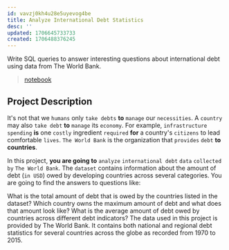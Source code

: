 ```yaml
---
id: vavzj0kh4u28e5uyevog4be
title: Analyze International Debt Statistics
desc: ''
updated: 1706645733733
created: 1706488376245
---
```


Write SQL queries to answer interesting questions about international debt using data from The World Bank.

>[notebook](<projects/Analyze International Debt Statistics/notebook.ipynb>)


## Project Description

It's not that we `humans` only `take debts` **to** `manage` our `necessities`. A `country` may also `take debt` **to** `manage` its `economy`. For example, `infrastructure spending` **is** one `costly` ingredient `required` **for** a country's `citizens` to lead comfortable `lives`. `The World Bank` is the organization that `provides` `debt` **to countries**.

In this project, **you are going to** `analyze` `international debt` `data` `collected by` `The World Bank`. The `dataset` contains information about the amount of debt (`in USD`) owed by developing countries across several categories. You are going to find the answers to questions like:

What is the total amount of debt that is owed by the countries listed in the dataset?
Which country owns the maximum amount of debt and what does that amount look like?
What is the average amount of debt owed by countries across different debt indicators?
The data used in this project is provided by The World Bank. It contains both national and regional debt statistics for several countries across the globe as recorded from 1970 to 2015.